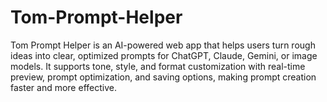 # Tom-Prompt-Helper
Tom Prompt Helper is an AI-powered web app that helps users turn rough ideas into clear, optimized prompts for ChatGPT, Claude, Gemini, or image models. It supports tone, style, and format customization with real-time preview, prompt optimization, and saving options, making prompt creation faster and more effective.
